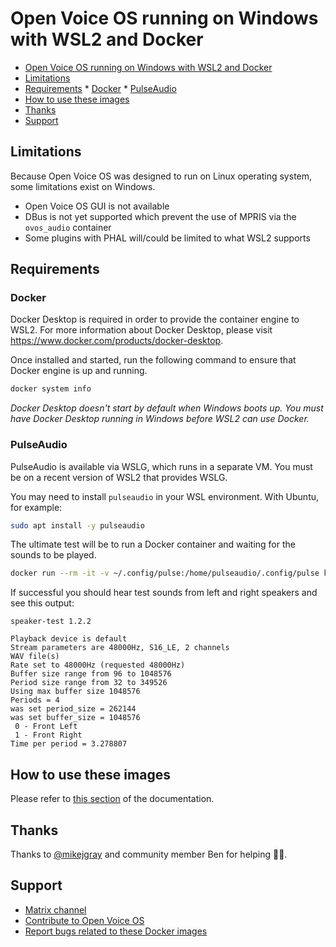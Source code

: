 # Open Voice OS running on Windows with WSL2 and Docker

*   [Open Voice OS running on Windows with WSL2 and Docker](#open-voice-os-running-on-windows-with-wsl2-and-docker)
  *   [Limitations](#limitations)
  *   [Requirements](#requirements)
    *   [Docker](#docker)
    *   [PulseAudio](#pulseaudio)
  *   [How to use these images](#how-to-use-these-images)
  *   [Thanks](#thanks)
  *   [Support](#support)

## Limitations

Because Open Voice OS was designed to run on Linux operating system, some limitations exist on Windows.

*   Open Voice OS GUI is not available
*   DBus is not yet supported which prevent the use of MPRIS via the `ovos_audio` container
*   Some plugins with PHAL will/could be limited to what WSL2 supports

## Requirements

### Docker

Docker Desktop is required in order to provide the container engine to WSL2. For more information about Docker Desktop, please visit <https://www.docker.com/products/docker-desktop>.

Once installed and started, run the following command to ensure that Docker engine is up and running.

```bash
docker system info
```

*Docker Desktop doesn't start by default when Windows boots up. You must have Docker Desktop running in Windows before WSL2 can use Docker.*

### PulseAudio

PulseAudio is available via WSLG, which runs in a separate VM. You must be on a recent version of WSL2 that provides WSLG.

You may need to install `pulseaudio` in your WSL environment. With Ubuntu, for example:

```bash
sudo apt install -y pulseaudio
```

The ultimate test will be to run a Docker container and waiting for the sounds to be played.

```bash
docker run --rm -it -v ~/.config/pulse:/home/pulseaudio/.config/pulse keinos/speaker-test
```

If successful you should hear test sounds from left and right speakers and see this output:

```text
speaker-test 1.2.2

Playback device is default
Stream parameters are 48000Hz, S16_LE, 2 channels
WAV file(s)
Rate set to 48000Hz (requested 48000Hz)
Buffer size range from 96 to 1048576
Period size range from 32 to 349526
Using max buffer size 1048576
Periods = 4
was set period_size = 262144
was set buffer_size = 1048576
 0 - Front Left
 1 - Front Right
Time per period = 3.278807
```

## How to use these images

Please refer to [this section](README.md#how-to-use-these-images) of the documentation.

## Thanks

Thanks to [@mikejgray](https://github.com/mikejgray/) and community member Ben for helping :clap::punch:.

## Support

*   [Matrix channel](https://matrix.to/#/#openvoiceos:matrix.org)
*   [Contribute to Open Voice OS](https://openvoiceos.github.io/community-docs/contributing/)
*   [Report bugs related to these Docker images](https://github.com/OpenVoiceOS/ovos-docker/issues)
